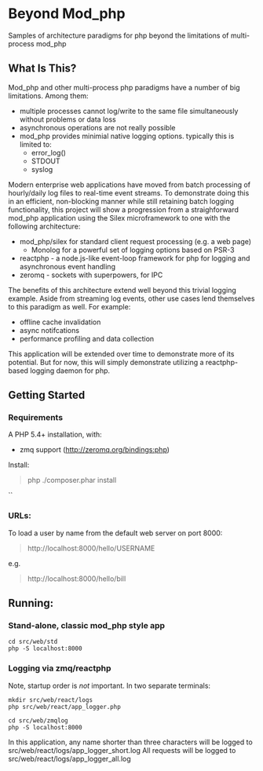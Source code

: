 # Beyond Mod_php

Samples of architecture paradigms for php beyond the limitations of multi-process mod_php

## What Is This?

Mod_php and other multi-process php paradigms have a number of big limitations. Among them:
* multiple processes cannot log/write to the same file simultaneously without problems or data loss
* asynchronous operations are not really possible
* mod_php provides minimial native logging options. typically this is limited to:
  * error_log()
  * STDOUT
  * syslog

Modern enterprise web applications have moved from batch processing of hourly/daily log files to 
real-time event streams. To demonstrate doing this in an efficient, non-blocking manner while still 
retaining batch logging functionality, this project will show a progression from a straighforward 
mod_php application using the Silex microframework to one with the following architecture:

* mod_php/silex for standard client request processing (e.g. a web page)
  * Monolog for a powerful set of logging options based on PSR-3
* reactphp - a node.js-like event-loop framework for php for logging and asynchronous event handling
* zeromq - sockets with superpowers, for IPC

The benefits of this architecture extend well beyond this trivial logging example. Aside from streaming 
log events, other use cases lend themselves to this paradigm as well. For example:
* offline cache invalidation
* async notifcations 
* performance profiling and data collection

This application will be extended over time to demonstrate more of its potential. But for now, this will 
simply demonstrate utilizing a reactphp-based logging daemon for php.

## Getting Started

### Requirements

A PHP 5.4+ installation, with:
* zmq support (http://zeromq.org/bindings:php)

Install: 
> php ./composer.phar install

``

### URLs:

To load a user by name from the default web server on port 8000:
> http://localhost:8000/hello/USERNAME

e.g.

>  http://localhost:8000/hello/bill

## Running:

### Stand-alone, classic mod_php style app

```
cd src/web/std
php -S localhost:8000
```

### Logging via zmq/reactphp

Note, startup order is _not_ important.
In two separate terminals:

```
mkdir src/web/react/logs
php src/web/react/app_logger.php
```

```
cd src/web/zmqlog
php -S localhost:8000
```

In this application, any name shorter than three characters will be logged to src/web/react/logs/app_logger_short.log
All requests will be logged to src/web/react/logs/app_logger_all.log

